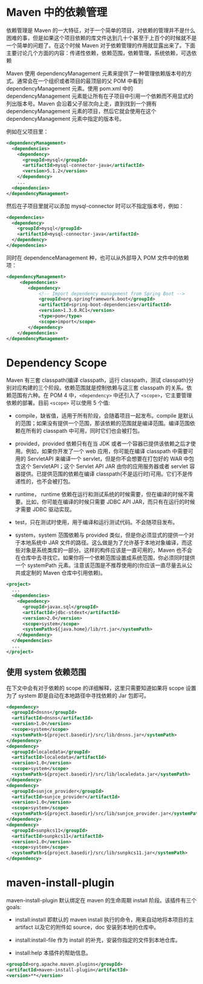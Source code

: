 # Maven 中的依赖管理

依赖管理是 Maven 的一大特征，对于一个简单的项目，对依赖的管理并不是什么困难的事，但是如果这个项目依赖的库文件达到几十个甚至于上百个的时候就不是一个简单的问题了。在这个时候 Maven 对于依赖管理的作用就显露出来了。下面主要讨论几个方面的内容：传递性依赖，依赖范围，依赖管理，系统依赖，可选依赖

Maven 使用 dependencyManagement 元素来提供了一种管理依赖版本号的方式。通常会在一个组织或者项目的最顶层的父 POM 中看到 dependencyManagement 元素。使用 pom.xml 中的 dependencyManagement 元素能让所有在子项目中引用一个依赖而不用显式的列出版本号。Maven 会沿着父子层次向上走，直到找到一个拥有 dependencyManagement 元素的项目，然后它就会使用在这个 dependencyManagement 元素中指定的版本号。

例如在父项目里：

```xml
<dependencyManagement>
  <dependencies>
    <dependency>
      <groupId>mysql</groupId>
      <artifactId>mysql-connector-java</artifactId>
      <version>5.1.2</version>
    </dependency>
    ...
  <dependencies>
</dependencyManagement>
```

然后在子项目里就可以添加 mysql-connector 时可以不指定版本号，例如：

```xml
<dependencies>
  <dependency>
    <groupId>mysql</groupId>
    <artifactId>mysql-connector-java</artifactId>
  </dependency>
</dependencies>
```

同时在 dependenceManagement 种，也可以从外部导入 POM 文件中的依赖项：

```xml
<dependencyManagement>
     <dependencies>
        <dependency>
            <!-- Import dependency management from Spring Boot -->
            <groupId>org.springframework.boot</groupId>
            <artifactId>spring-boot-dependencies</artifactId>
            <version>1.3.0.RC1</version>
            <type>pom</type>
            <scope>import</scope>
        </dependency>
    </dependencies>
</dependencyManagement>
```

# Dependency Scope

Maven 有三套 classpath(编译 classpath，运行 classpath，测试 classpath)分别对应构建的三个阶段。依赖范围就是控制依赖与这三套 classpath 的关系。依赖范围有六种。在 POM 4 中，`<dependency>` 中还引入了 `<scope>`，它主要管理依赖的部署。目前 `<scope>` 可以使用 5 个值:

- compile，缺省值，适用于所有阶段，会随着项目一起发布。compile 是默认的范围；如果没有提供一个范围，那该依赖的范围就是编译范围。编译范围依赖在所有的 classpath 中可用，同时它们也会被打包。

- provided，provided 依赖只有在当 JDK 或者一个容器已提供该依赖之后才使用。例如，如果你开发了一个 web 应用，你可能在编译 classpath 中需要可用的 ServletAPI 来编译一个 servlet，但是你不会想要在打包好的 WAR 中包含这个 ServletAPI；这个 Servlet API JAR 由你的应用服务器或者 servlet 容器提供。已提供范围的依赖在编译 classpath(不是运行时)可用。它们不是传递性的，也不会被打包。

- runtime， runtime 依赖在运行和测试系统的时候需要，但在编译的时候不需要。比如，你可能在编译的时候只需要 JDBC API JAR，而只有在运行的时候才需要 JDBC 驱动实现。

- test，只在测试时使用，用于编译和运行测试代码。不会随项目发布。

- system，system 范围依赖与 provided 类似，但是你必须显式的提供一个对于本地系统中 JAR 文件的路径。这么做是为了允许基于本地对象编译，而这些对象是系统类库的一部分。这样的构件应该是一直可用的，Maven 也不会在仓库中去寻找它。如果你将一个依赖范围设置成系统范围，你必须同时提供一个 systemPath 元素。注意该范围是不推荐使用的(你应该一直尽量去从公共或定制的 Maven 仓库中引用依赖)。

```xml
<project>
  ...
  <dependencies>
    <dependency>
      <groupId>javax.sql</groupId>
      <artifactId>jdbc-stdext</artifactId>
      <version>2.0</version>
      <scope>system</scope>
      <systemPath>${java.home}/lib/rt.jar</systemPath>
    </dependency>
  </dependencies>
  ...
</project>
```

## 使用 system 依赖范围

在下文中会有对于依赖的 scope 的详细解释，这里只需要知道如果将 scope 设置为了 system 即是自动在本地路径中寻找依赖的 Jar 包即可。

```xml
<dependency>
  <groupId>dnsns</groupId>
  <artifactId>dnsns</artifactId>
  <version>1.0</version>
  <scope>system</scope>
  <systemPath>${project.basedir}/src/lib/dnsns.jar</systemPath>
</dependency>
<dependency>
  <groupId>localedata</groupId>
  <artifactId>localedata</artifactId>
  <version>1.0</version>
  <scope>system</scope>
  <systemPath>${project.basedir}/src/lib/localedata.jar</systemPath>
</dependency>
<dependency>
  <groupId>sunjce_provider</groupId>
  <artifactId>sunjce_provider</artifactId>
  <version>1.0</version>
  <scope>system</scope>
  <systemPath>${project.basedir}/src/lib/sunjce_provider.jar</systemPath>
</dependency>
<dependency>
  <groupId>sunpkcs11</groupId>
  <artifactId>sunpkcs11</artifactId>
  <version>1.0</version>
  <scope>system</scope>
  <systemPath>${project.basedir}/src/lib/sunpkcs11.jar</systemPath>
</dependency>
```

# maven-install-plugin

maven-install-plugin 默认绑定在 maven 的生命周期 install 阶段。该插件有三个 goals:

- install:install 即默认的 maven install 执行的命令，用来自动地将本项目的主 artifact 以及它的附件如 source，doc 安装到本地的仓库中。

- install:install-file 作为 install 的补充，安装你指定的文件到本地仓库。

- install:help 本插件的帮助信息。

```xml
<groupId>org.apache.maven.plugins</groupId>
<artifactId>maven-install-plugin</artifactId>
<version>**</version>
```
